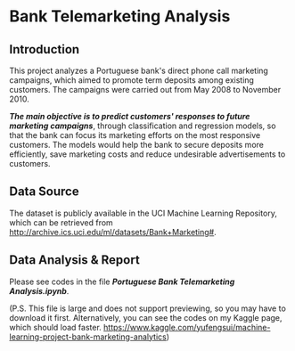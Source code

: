# Bank Telemarketing Analysis

## Introduction

This project analyzes a Portuguese bank's direct phone call marketing campaigns, which aimed to promote term deposits among existing customers. The campaigns were carried out from May 2008 to November 2010.

***The main objective is to predict customers' responses to future marketing campaigns***, through classification and regression models, so that the bank can focus its marketing efforts on the most responsive customers. The models would help the bank to secure deposits more efficiently, save marketing costs and reduce undesirable advertisements to customers.

## Data Source
The dataset is publicly available in the UCI Machine Learning Repository, which can be retrieved from http://archive.ics.uci.edu/ml/datasets/Bank+Marketing#.

## Data Analysis & Report
Please see codes in the file ***Portuguese Bank Telemarketing Analysis.ipynb***.

(P.S. This file is large and does not support previewing, so you may have to download it first. Alternatively, you can see the codes on my Kaggle page, which should load faster. https://www.kaggle.com/yufengsui/machine-learning-project-bank-marketing-analytics)


